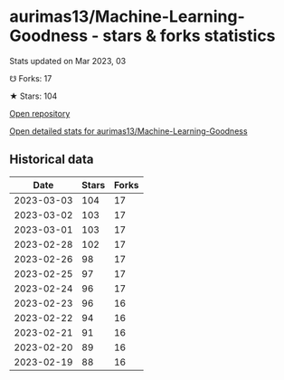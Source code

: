 # aurimas13/Machine-Learning-Goodness - stars & forks statistics

Stats updated on Mar 2023, 03

☋ Forks: 17

★ Stars: 104

[Open repository](https://github.com/aurimas13/Machine-Learning-Goodness)

[Open detailed stats for aurimas13/Machine-Learning-Goodness](https://reviewgithub.com/rep/aurimas13/Machine-Learning-Goodness)

## Historical data
| Date | Stars | Forks |
|------|-------|-------|
| 2023-03-03 | 104 | 17 | 
| 2023-03-02 | 103 | 17 | 
| 2023-03-01 | 103 | 17 | 
| 2023-02-28 | 102 | 17 | 
| 2023-02-26 | 98 | 17 | 
| 2023-02-25 | 97 | 17 | 
| 2023-02-24 | 96 | 17 | 
| 2023-02-23 | 96 | 16 | 
| 2023-02-22 | 94 | 16 | 
| 2023-02-21 | 91 | 16 | 
| 2023-02-20 | 89 | 16 | 
| 2023-02-19 | 88 | 16 | 

